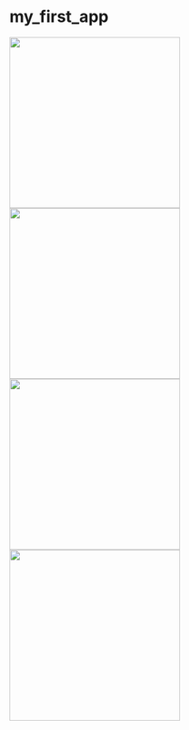 # my_first_app

<img src="[https://www.facebook.com/91daaa95-fb69-4173-8c5e-0d7609fed1d9](https://i.postimg.cc/bvjpWCWq/Screenshot-2025-09-10-204224.png)" width="300">
<img src="blob:https://www.facebook.com/894a163f-b5b7-43fe-8ec4-285647e2bc33" width="300">
<img src="blob:https://www.facebook.com/394a96ab-fcdf-4fd4-b9bf-351e14e1486d" width="300">
<img src="blob:https://www.facebook.com/c45e95b2-ad91-4109-bff7-b9c2b81416a8" width="300">
